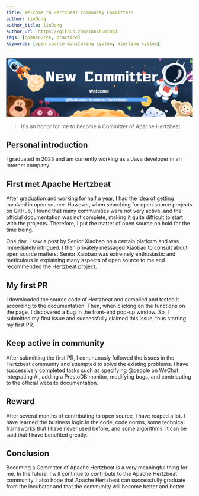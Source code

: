 ```yaml
---
title: Welcome to HertzBeat Community Committer!
author: linDong
author_title: linDong
author_url: https://github.com/Yanshuming1
tags: [opensource, practice]
keywords: [open source monitoring system, alerting system]
---
```


![HertzBeat](/img/blog/new-committer.png)

> It's an honor for me to become a Committer of Apache Hertzbeat
>
## Personal introduction

I graduated in 2023 and am currently working as a Java developer in an Internet company.

## First met Apache Hertzbeat

After graduation and working for half a year, I had the idea of getting involved in open source. However, when searching for open source projects on GitHub, I found that many communities were not very active, and the official documentation was not complete, making it quite difficult to start with the projects. Therefore, I put the matter of open source on hold for the time being.

One day, I saw a post by Senior Xiaobao on a certain platform and was immediately intrigued. I then privately messaged Xiaobao to consult about open source matters. Senior Xiaobao was extremely enthusiastic and meticulous in explaining many aspects of open source to me and recommended the Hertzbeat project.

## My first PR

I downloaded the source code of Hertzbeat and compiled and tested it according to the documentation. Then, when clicking on the functions on the page, I discovered a bug in the front-end pop-up window. So, I submitted my first issue and successfully claimed this issue, thus starting my first PR.

## Keep active in community

After submitting the first PR, I continuously followed the issues in the Hertzbeat community and attempted to solve the existing problems. I have successively completed tasks such as specifying @people on WeChat, integrating AI, adding a PrestoDB monitor, modifying bugs, and contributing to the official website documentation.

## Reward

After several months of contributing to open source, I have reaped a lot. I have learned the business logic in the code, code norms, some technical frameworks that I have never used before, and some algorithms. It can be said that I have benefited greatly.

## Conclusion

Becoming a Committer of Apache Hertzbeat is a very meaningful thing for me. In the future, I will continue to contribute to the Apache Hertzbeat community. I also hope that Apache Hertzbeat can successfully graduate from the incubator and that the community will become better and better.
